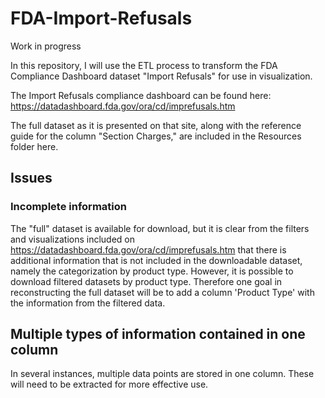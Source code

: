 # FDA-Import-Refusals
Work in progress

In this repository, I will use the ETL process to transform the FDA Compliance Dashboard dataset "Import Refusals" for use in visualization.

The Import Refusals compliance dashboard can be found here: https://datadashboard.fda.gov/ora/cd/imprefusals.htm

The full dataset as it is presented on that site, along with the reference guide for the column "Section Charges," are included in the Resources folder here.

## Issues

### Incomplete information

The "full" dataset is available for download, but it is clear from the filters and visualizations included on https://datadashboard.fda.gov/ora/cd/imprefusals.htm that there is additional information that is not included in the downloadable dataset, namely the categorization by product type. However, it is possible to download filtered datasets by product type. Therefore one goal in reconstructing the full dataset will be to add a column 'Product Type' with the information from the filtered data.

## Multiple types of information contained in one column

In several instances, multiple data points are stored in one column. These will need to be extracted for more effective use.
